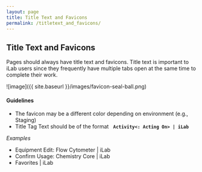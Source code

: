 ```yaml
---
layout: page
title: Title Text and Favicons
permalink: /titletext_and_favicons/
---
```


## Title Text and Favicons
Pages should always have title text and favicons. Title text is important to iLab users since they frequently have multiple tabs open at the same time to complete their work.

![image]({{ site.baseurl }}/images/favicon-seal-ball.png)
#### Guidelines- The favicon may be a different color depending on environment (e.g., Staging)- Title Tag Text should be of the format &nbsp; **`Activity<: Acting On> | iLab`***Examples*
- Equipment Edit: Flow Cytometer | iLab- Confirm Usage: Chemistry Core | iLab
- Favorites | iLab



